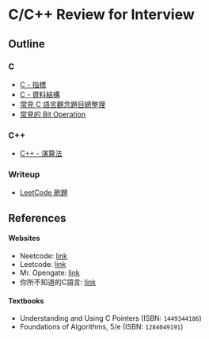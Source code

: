 # C/C++ Review for Interview

## Outline
### C
* [C - 指標](./C_pointer/README.md)
* [C - 資料結構](./C_data_structure/README.md)
* [常見 C 語言觀念題目總整理](./C_note/README.md)
* [常見的 Bit Operation](./C_bit_operation/README.md)

### C++
* [C++ - 演算法](./CPP_algorithms/README.md)

### Writeup
* [LeetCode 刷題](./writeup/README.md)

## References
#### Websites
* Neetcode: [link](https://neetcode.io/)
* Leetcode: [link](https://leetcode.com/)
* Mr. Opengate: [link](https://www.mropengate.com/)
* 你所不知道的C語言: [link](https://hackmd.io/@sysprog/c-prog/%2F%40sysprog%2Fc-programming)

#### Textbooks
* Understanding and Using C Pointers (ISBN: `1449344186`)
* Foundations of Algorithms, 5/e (ISBN: `1284049191`)